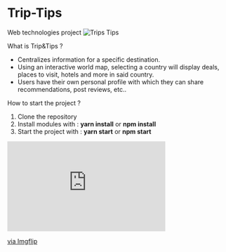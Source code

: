 # Trip-Tips
Web technologies project
![Trips Tips](https://user-images.githubusercontent.com/56914388/114565096-3fc45100-9c71-11eb-8efe-bdbe611fa471.png)

What is Trip&Tips ?

- Centralizes information for a specific destination.
- Using an interactive world map, selecting a country will display deals, places to visit, hotels and more in said country.
- Users have their own personal profile with which they can share recommendations, post reviews, etc..

How to start the project ?

1) Clone the repository 
2) Install modules with : **yarn install** or **npm install**
3) Start the project with : **yarn start** or **npm start**

<div style="width:360px;max-width:100%;"><div style="height:0;padding-bottom:56.94%;position:relative;"><iframe width="360" height="205" style="position:absolute;top:0;left:0;width:100%;height:100%;" frameBorder="0" src="https://imgflip.com/embed/5cuj59"></iframe></div><p><a href="https://imgflip.com/gif/5cuj59">via Imgflip</a></p></div>
